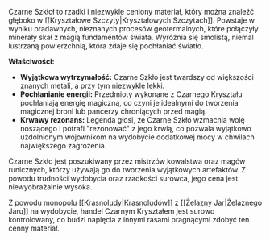 Czarne Szkłoł to rzadki i niezwykle ceniony materiał, który można znaleźć głęboko w [[Kryształowe Szczyty|Kryształowych Szczytach]]. Powstaje w wyniku pradawnych, nieznanych procesów geotermalnych, które połączyły minerały skał z magią fundamentów świata. Wyróżnia się smolistą, niemal lustrzaną powierzchnią, która zdaje się pochłaniać światło.

**Właściwości:**

- **Wyjątkowa wytrzymałość:** Czarne Szkło jest twardszy od większości znanych metali, a przy tym niezwykle lekki.
- **Pochłanianie energii:** Przedmioty wykonane z Czarnego Kryształu pochłaniają energię magiczną, co czyni je idealnymi do tworzenia magicznej broni lub pancerzy chroniących przed magią.
- **Krwawy rezonans:** Legenda głosi, że Czarne Szkło wzmacnia wolę noszącego i potrafi "rezonować" z jego krwią, co pozwala wyjątkowo uzdolnionym wojownikom na wydobycie dodatkowej mocy w chwilach największego zagrożenia.

Czarne Szkło jest poszukiwany przez mistrzów kowalstwa oraz magów runicznych, którzy używają go do tworzenia wyjątkowych artefaktów. Z powodu trudności wydobycia oraz rzadkości surowca, jego cena jest niewyobrażalnie wysoka.

Z powodu monopolu [[Krasnoludy|Krasnoludów]] z [[Żelazny Jar|Żelaznego Jaru]] na wydobycie, handel Czarnym Kryształem jest surowo kontrolowany, co budzi napięcia z innymi rasami pragnącymi zdobyć ten cenny materiał.